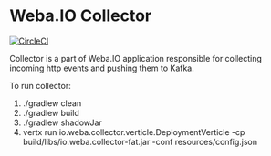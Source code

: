 Weba.IO Collector
==============

[![CircleCI](https://circleci.com/gh/webaio/collector/tree/master.svg?style=svg)](https://circleci.com/gh/webaio/collector/tree/master)

Collector is a part of Weba.IO application responsible for collecting incoming http events and pushing them to Kafka.

To run collector:

1. ./gradlew clean
2. ./gradlew build
3. ./gradlew shadowJar
4. vertx run io.weba.collector.verticle.DeploymentVerticle -cp build/libs/io.weba.collector-fat.jar -conf resources/config.json